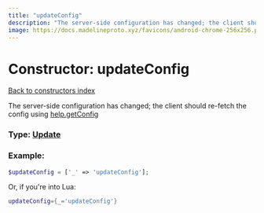 ```yaml
---
title: "updateConfig"
description: "The server-side configuration has changed; the client should re-fetch the config using help.getConfig"
image: https://docs.madelineproto.xyz/favicons/android-chrome-256x256.png
---
```

# Constructor: updateConfig  
[Back to constructors index](index.md)



The server-side configuration has changed; the client should re-fetch the config using [help.getConfig](../methods/help.getConfig.md)




### Type: [Update](../types/Update.md)


### Example:

```php
$updateConfig = ['_' => 'updateConfig'];
```  


Or, if you're into Lua:

```lua
updateConfig={_='updateConfig'}

```


